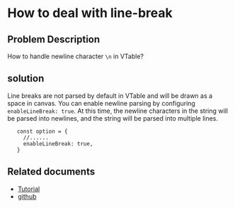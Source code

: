 # How to deal with line-break

## Problem Description

How to handle newline character `\n` in VTable?

## solution

Line breaks are not parsed by default in VTable and will be drawn as a space in canvas. You can enable newline parsing by configuring `enableLineBreak: true`. At this time, the newline characters in the string will be parsed into newlines, and the string will be parsed into multiple lines.

```
   const option = {
     //......
     enableLineBreak: true,
   }
```

## Related documents

- [Tutorial](https://www.visactor.io/vtable/option/ListTable#enableLineBreak)
- [github](https://github.com/VisActor/VTable)